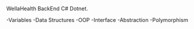 WellaHealth BackEnd C# Dotnet.

-Variables
-Data Structures
-OOP
-Interface
-Abstraction
-Polymorphism